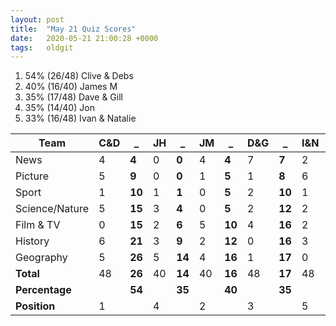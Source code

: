 ```yaml
---
layout: post
title:  "May 21 Quiz Scores"
date:   2020-05-21 21:00:28 +0000
tags:   oldgit
---
```


1. 54% (26/48) Clive & Debs
2. 40% (16/40) James M 
3. 35% (17/48) Dave & Gill
4. 35% (14/40) Jon
5. 33% (16/48) Ivan & Natalie

Team           | C&D      | _ | JH      | _ | JM      | _ | D&G     | _ | I&N     | _ |
---------------|----------|---|---------|---|---------|---|---------|---|---------|---|
News           |  4  |  **4** |  0 |  **0** |  4 |  **4** |  7 |  **7** |  2 |  **2** |
Picture        |  5  |  **9** |  0 |  **0** |  1 |  **5** |  1 |  **8** |  6 |  **8** |
Sport          |  1  | **10** |  1 |  **1** |  0 |  **5** |  2 | **10** |  1 |  **9** |
Science/Nature |  5  | **15** |  3 |  **4** |  0 |  **5** |  2 | **12** |  2 | **11** |
Film & TV      |  0  | **15** |  2 |  **6** |  5 | **10** |  4 | **16** |  2 | **13** |
History        |  6  | **21** |  3 |  **9** |  2 | **12** |  0 | **16** |  3 | **16** |
Geography      |  5  | **26** |  5 | **14** |  4 | **16** |  1 | **17** |  0 | **16** |
**Total**      | 48  | **26** | 40 | **14** | 40 | **16** | 48 | **17** | 48 | **16** |
**Percentage** |     | **54** |    | **35** |    | **40** |    | **35** |    | **33** |
**Position**   |  1  |        |  4 |        |  2 |        |  3 |        |  5 |        |

